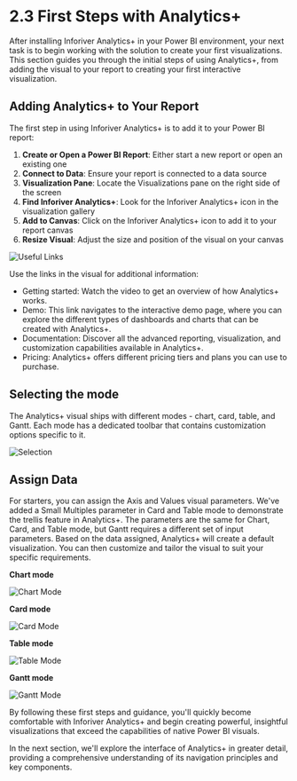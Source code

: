 # 2.3 First Steps with Analytics+

After installing Inforiver Analytics+ in your Power BI environment, your next task is to begin working with the solution to create your first visualizations. This section guides you through the initial steps of using Analytics+, from adding the visual to your report to creating your first interactive visualization.

## Adding Analytics+ to Your Report

The first step in using Inforiver Analytics+ is to add it to your Power BI report:

1. **Create or Open a Power BI Report**: Either start a new report or open an existing one
2. **Connect to Data**: Ensure your report is connected to a data source
3. **Visualization Pane**: Locate the Visualizations pane on the right side of the screen
4. **Find Inforiver Analytics+**: Look for the Inforiver Analytics+ icon in the visualization gallery
5. **Add to Canvas**: Click on the Inforiver Analytics+ icon to add it to your report canvas
6. **Resize Visual**: Adjust the size and position of the visual on your canvas

![Useful Links](https://github.com/user-attachments/assets/69483d35-f618-4190-8be0-d8ce12168736)

Use the links in the visual for additional information:

- Getting started: Watch the video to get an overview of how Analytics+ works.
- Demo: This link navigates to the interactive demo page, where you can explore the different types of dashboards and charts that can be created with Analytics+.
- Documentation: Discover all the advanced reporting, visualization, and customization capabilities available in Analytics+.
- Pricing: Analytics+ offers different pricing tiers and plans you can use to purchase.

## Selecting the mode

The Analytics+ visual ships with different modes - chart, card, table, and Gantt. Each mode has a dedicated toolbar that contains customization options specific to it. 

![Selection](https://github.com/user-attachments/assets/2223e6dc-9bed-4d69-bf19-d6f1a2d4c67d)


## Assign Data

For starters, you can assign the Axis and Values visual parameters. We've added a Small Multiples parameter in Card and Table mode to demonstrate the trellis feature in Analytics+. The parameters are the same for Chart, Card, and Table mode, but Gantt requires a different set of input parameters. Based on the data assigned, Analytics+ will create a default visualization. You can then customize and tailor the visual to suit your specific requirements.

**Chart mode**

![Chart Mode](https://github.com/user-attachments/assets/40ec8644-6abc-400f-8592-ec7a7f2544a6)

**Card mode**

![Card Mode](https://github.com/user-attachments/assets/dc73c627-76f2-4283-a4a8-4510a4cc1077)

**Table mode**

![Table Mode](https://github.com/user-attachments/assets/52890a84-d100-4659-9b11-e81395515fd2)

**Gantt mode**

![Gantt Mode](https://github.com/user-attachments/assets/9d454400-18bf-4b16-a1d2-5b27187c4f1a)


By following these first steps and guidance, you'll quickly become comfortable with Inforiver Analytics+ and begin creating powerful, insightful visualizations that exceed the capabilities of native Power BI visuals.

In the next section, we'll explore the interface of Analytics+ in greater detail, providing a comprehensive understanding of its navigation principles and key components. 
